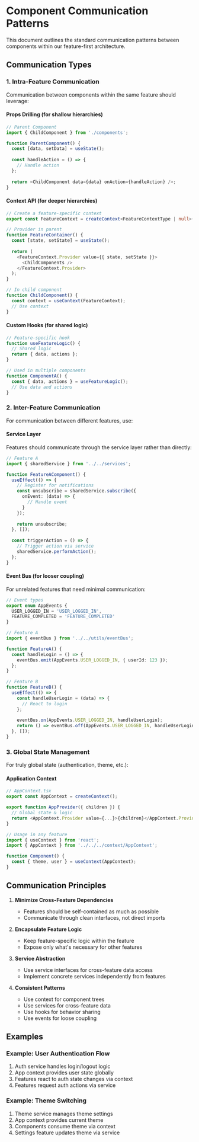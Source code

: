 # Component Communication Patterns

This document outlines the standard communication patterns between components within our feature-first architecture.

## Communication Types

### 1. Intra-Feature Communication

Communication between components within the same feature should leverage:

#### Props Drilling (for shallow hierarchies)

```typescript
// Parent Component
import { ChildComponent } from './components';

function ParentComponent() {
  const [data, setData] = useState();
  
  const handleAction = () => {
    // Handle action
  };
  
  return <ChildComponent data={data} onAction={handleAction} />;
}
```

#### Context API (for deeper hierarchies)

```typescript
// Create a feature-specific context
export const FeatureContext = createContext<FeatureContextType | null>(null);

// Provider in parent
function FeatureContainer() {
  const [state, setState] = useState();
  
  return (
    <FeatureContext.Provider value={{ state, setState }}>
      <ChildComponents />
    </FeatureContext.Provider>
  );
}

// In child component
function ChildComponent() {
  const context = useContext(FeatureContext);
  // Use context
}
```

#### Custom Hooks (for shared logic)

```typescript
// Feature-specific hook
function useFeatureLogic() {
  // Shared logic
  return { data, actions };
}

// Used in multiple components
function ComponentA() {
  const { data, actions } = useFeatureLogic();
  // Use data and actions
}
```

### 2. Inter-Feature Communication

For communication between different features, use:

#### Service Layer

Features should communicate through the service layer rather than directly:

```typescript
// Feature A
import { sharedService } from '../../services';

function FeatureAComponent() {
  useEffect(() => {
    // Register for notifications
    const unsubscribe = sharedService.subscribe({
      onEvent: (data) => {
        // Handle event
      }
    });
    
    return unsubscribe;
  }, []);
  
  const triggerAction = () => {
    // Trigger action via service
    sharedService.performAction();
  };
}
```

#### Event Bus (for looser coupling)

For unrelated features that need minimal communication:

```typescript
// Event types
export enum AppEvents {
  USER_LOGGED_IN = 'USER_LOGGED_IN',
  FEATURE_COMPLETED = 'FEATURE_COMPLETED'
}

// Feature A
import { eventBus } from '../../utils/eventBus';

function FeatureA() {
  const handleLogin = () => {
    eventBus.emit(AppEvents.USER_LOGGED_IN, { userId: 123 });
  };
}

// Feature B
function FeatureB() {
  useEffect(() => {
    const handleUserLogin = (data) => {
      // React to login
    };
    
    eventBus.on(AppEvents.USER_LOGGED_IN, handleUserLogin);
    return () => eventBus.off(AppEvents.USER_LOGGED_IN, handleUserLogin);
  }, []);
}
```

### 3. Global State Management

For truly global state (authentication, theme, etc.):

#### Application Context

```typescript
// AppContext.tsx
export const AppContext = createContext();

export function AppProvider({ children }) {
  // Global state & logic
  return <AppContext.Provider value={...}>{children}</AppContext.Provider>;
}

// Usage in any feature
import { useContext } from 'react';
import { AppContext } from '../../../context/AppContext';

function Component() {
  const { theme, user } = useContext(AppContext);
}
```

## Communication Principles

1. **Minimize Cross-Feature Dependencies**
   - Features should be self-contained as much as possible
   - Communicate through clean interfaces, not direct imports

2. **Encapsulate Feature Logic**
   - Keep feature-specific logic within the feature
   - Expose only what's necessary for other features

3. **Service Abstraction**
   - Use service interfaces for cross-feature data access
   - Implement concrete services independently from features

4. **Consistent Patterns**
   - Use context for component trees
   - Use services for cross-feature data
   - Use hooks for behavior sharing
   - Use events for loose coupling

## Examples

### Example: User Authentication Flow

1. Auth service handles login/logout logic
2. App context provides user state globally
3. Features react to auth state changes via context
4. Features request auth actions via service

### Example: Theme Switching

1. Theme service manages theme settings
2. App context provides current theme
3. Components consume theme via context
4. Settings feature updates theme via service 
